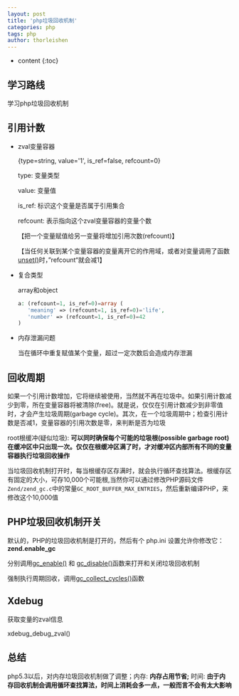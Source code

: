```yaml
---
layout: post
title: 'php垃圾回收机制'
categories: php
tags: php
author: thorleishen
---
```


* content
{:toc}
## 学习路线

学习php垃圾回收机制



## 引用计数

- zval变量容器

  {type=string, value='1', is_ref=false, refcount=0}

  type: 变量类型

  value: 变量值

  is_ref: 标识这个变量是否属于引用集合

  refcount: 表示指向这个zval变量容器的变量个数

  【把一个变量赋值给另一变量将增加引用次数(refcount)】

  【当任何关联到某个变量容器的变量离开它的作用域，或者对变量调用了函数 [unset()](https://www.php.net/manual/zh/function.unset.php)时，”refcount“就会减1】

- 复合类型

  array和object

  ```php
  a: (refcount=1, is_ref=0)=array (
     'meaning' => (refcount=1, is_ref=0)='life',
     'number' => (refcount=1, is_ref=0)=42
  )
  ```

- 内存泄漏问题

  当在循环中重复赋值某个变量，超过一定次数后会造成内存泄漏
  
  

## 回收周期

如果一个引用计数增加，它将继续被使用，当然就不再在垃圾中。如果引用计数减少到零，所在变量容器将被清除(free)。就是说，仅仅在引用计数减少到非零值时，才会产生垃圾周期(garbage cycle)。其次，在一个垃圾周期中；检查引用计数是否减1，变量容器的引用次数是零，来判断是否为垃圾

root根缓冲(疑似垃圾): **可以同时确保每个可能的垃圾根(possible garbage root)在缓冲区中只出现一次。仅仅在根缓冲区满了时，才对缓冲区内部所有不同的变量容器执行垃圾回收操作** 

当垃圾回收机制打开时，每当根缓存区存满时，就会执行循环查找算法。根缓存区有固定的大小，可存10,000个可能根,当然你可以通过修改PHP源码文件`Zend/zend_gc.c`中的常量`GC_ROOT_BUFFER_MAX_ENTRIES`，然后重新编译PHP，来修改这个10,000值



## PHP垃圾回收机制开关

默认的，PHP的垃圾回收机制是打开的，然后有个 php.ini 设置允许你修改它：**zend.enable_gc**

分别调用[gc_enable()](https://www.php.net/manual/zh/function.gc-enable.php) 和 [gc_disable()](https://www.php.net/manual/zh/function.gc-disable.php)函数来打开和关闭垃圾回收机制

强制执行周期回收，调用[gc_collect_cycles()](https://www.php.net/manual/zh/function.gc-collect-cycles.php)函数



## Xdebug

获取变量的zval信息

xdebug_debug_zval()



## 总结

php5.3以后，对内存垃圾回收机制做了调整；内存: **内存占用节省;** 时间: **由于内存回收机制会调用循环查找算法，时间上消耗会多一点，一般而言不会有太大影响**